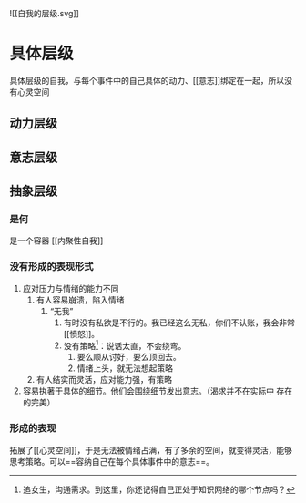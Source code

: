 ![[自我的层级.svg]]
# 具体层级
具体层级的自我，与每个事件中的自己具体的动力、[[意志]]绑定在一起，所以没有心灵空间
## 动力层级
## 意志层级
## 抽象层级
### 是何
是一个容器
[[内聚性自我]]
### 没有形成的表现形式
1. 应对压力与情绪的能力不同
	1. 有人容易崩溃，陷入情绪
		1. “无我”
			1. 有时没有私欲是不行的。我已经这么无私，你们不认账，我会非常[[愤怒]]。
			2. 没有策略[^1]：说话太直，不会绕弯。
				1. 要么顺从讨好，要么顶回去。
				2. 情绪上头，就无法想起策略
	2. 有人结实而灵活，应对能力强，有策略
2. 容易执著于具体的细节。他们会围绕细节发出意志。（渴求并不在实际中 存在的完美）
### 形成的表现
拓展了[[心灵空间]]，于是无法被情绪占满，有了多余的空间，就变得灵活，能够思考策略。可以==容纳自己在每个具体事件中的意志==。

[^1]: 追女生，沟通需求。到这里，你还记得自己正处于知识网络的哪个节点吗？ 